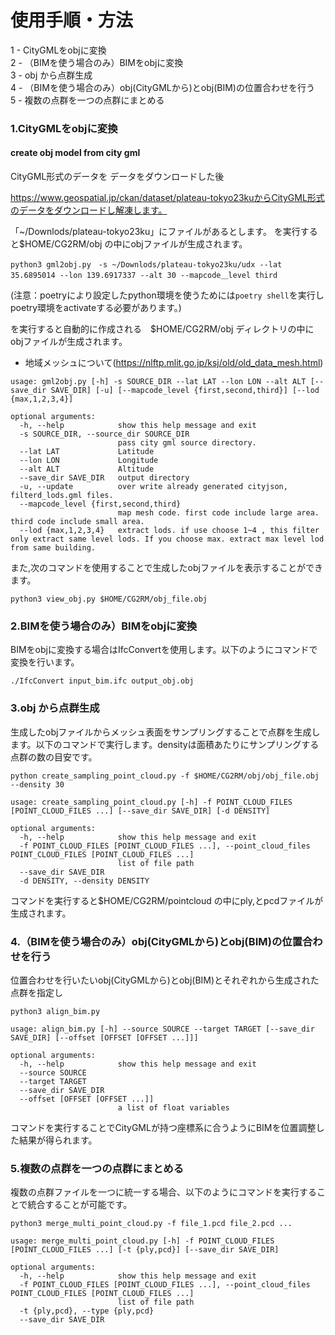 # 使用手順・方法

1 - CityGMLをobjに変換  
2 - （BIMを使う場合のみ）BIMをobjに変換  
3 - obj から点群生成  
4 - （BIMを使う場合のみ）obj(CityGMLから)とobj(BIM)の位置合わせを行う  
5 - 複数の点群を一つの点群にまとめる

### 1.CityGMLをobjに変換


#### create obj model from city gml
CityGML形式のデータを データをダウンロードした後

https://www.geospatial.jp/ckan/dataset/plateau-tokyo23kuからCityGML形式のデータをダウンロードし解凍します。

「~/Downlods/plateau-tokyo23ku」にファイルがあるとします。
を実行すると$HOME/CG2RM/obj の中にobjファイルが生成されます。

```
python3 gml2obj.py　-s ~/Downlods/plateau-tokyo23ku/udx --lat 35.6895014 --lon 139.6917337 --alt 30 --mapcode＿level third
```
(注意：poetryにより設定したpython環境を使うためには`poetry shell`を実行しpoetry環境をactivateする必要があります。)

を実行すると自動的に作成される　$HOME/CG2RM/obj ディレクトリの中にobjファイルが生成されます。

* 地域メッシュについて(https://nlftp.mlit.go.jp/ksj/old/old_data_mesh.html)

```
usage: gml2obj.py [-h] -s SOURCE_DIR --lat LAT --lon LON --alt ALT [--save_dir SAVE_DIR] [-u] [--mapcode_level {first,second,third}] [--lod {max,1,2,3,4}]

optional arguments:
  -h, --help            show this help message and exit
  -s SOURCE_DIR, --source_dir SOURCE_DIR
                        pass city gml source directory.
  --lat LAT             Latitude
  --lon LON             Longitude
  --alt ALT             Altitude
  --save_dir SAVE_DIR   output directory
  -u, --update          over write already generated cityjson, filterd_lods.gml files.
  --mapcode_level {first,second,third}
                        map mesh code. first code include large area. third code include small area.
  --lod {max,1,2,3,4}   extract lods. if use choose 1~4 , this filter only extract same level lods. If you choose max. extract max level lod from same building.

```



また,次のコマンドを使用することで生成したobjファイルを表示することができます。
```
python3 view_obj.py $HOME/CG2RM/obj_file.obj
```


### 2.BIMを使う場合のみ）BIMをobjに変換

BIMをobjに変換する場合はIfcConvertを使用します。以下のようにコマンドで変換を行います。
```
./IfcConvert input_bim.ifc output_obj.obj
```

### 3.obj から点群生成

生成したobjファイルからメッシュ表面をサンプリングすることで点群を生成します。以下のコマンドで実行します。densityは面積あたりにサンプリングする点群の数の目安です。
```
python create_sampling_point_cloud.py -f $HOME/CG2RM/obj/obj_file.obj --density 30
```

```
usage: create_sampling_point_cloud.py [-h] -f POINT_CLOUD_FILES [POINT_CLOUD_FILES ...] [--save_dir SAVE_DIR] [-d DENSITY]

optional arguments:
  -h, --help            show this help message and exit
  -f POINT_CLOUD_FILES [POINT_CLOUD_FILES ...], --point_cloud_files POINT_CLOUD_FILES [POINT_CLOUD_FILES ...]
                        list of file path
  --save_dir SAVE_DIR
  -d DENSITY, --density DENSITY

```
コマンドを実行すると$HOME/CG2RM/pointcloud の中にply,とpcdファイルが生成されます。

### 4.（BIMを使う場合のみ）obj(CityGMLから)とobj(BIM)の位置合わせを行う

位置合わせを行いたいobj(CityGMLから)とobj(BIM)とそれぞれから生成された点群を指定し
```
python3 align_bim.py
```

```
usage: align_bim.py [-h] --source SOURCE --target TARGET [--save_dir SAVE_DIR] [--offset [OFFSET [OFFSET ...]]]

optional arguments:
  -h, --help            show this help message and exit
  --source SOURCE
  --target TARGET
  --save_dir SAVE_DIR
  --offset [OFFSET [OFFSET ...]]
                        a list of float variables

```
コマンドを実行することでCityGMLが持つ座標系に合うようにBIMを位置調整した結果が得られます。

### 5.複数の点群を一つの点群にまとめる

複数の点群ファイルを一つに統一する場合、以下のようにコマンドを実行することで統合することが可能です。
````
python3 merge_multi_point_cloud.py -f file_1.pcd file_2.pcd ...
````

```
usage: merge_multi_point_cloud.py [-h] -f POINT_CLOUD_FILES [POINT_CLOUD_FILES ...] [-t {ply,pcd}] [--save_dir SAVE_DIR]

optional arguments:
  -h, --help            show this help message and exit
  -f POINT_CLOUD_FILES [POINT_CLOUD_FILES ...], --point_cloud_files POINT_CLOUD_FILES [POINT_CLOUD_FILES ...]
                        list of file path
  -t {ply,pcd}, --type {ply,pcd}
  --save_dir SAVE_DIR

```